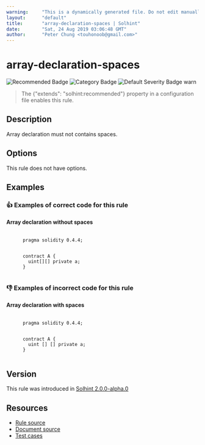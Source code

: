```yaml
---
warning:     "This is a dynamically generated file. Do not edit manually."
layout:      "default"
title:       "array-declaration-spaces | Solhint"
date:        "Sat, 24 Aug 2019 03:06:48 GMT"
author:      "Peter Chung <touhonoob@gmail.com>"
---
```


# array-declaration-spaces
![Recommended Badge](https://img.shields.io/badge/-Recommended-brightgreen)
![Category Badge](https://img.shields.io/badge/-Style%20Guide%20Rules-informational)
![Default Severity Badge warn](https://img.shields.io/badge/Default%20Severity-warn-yellow)
> The {"extends": "solhint:recommended"} property in a configuration file enables this rule.


## Description
Array declaration must not contains spaces.

## Options
This rule does not have options.

## Examples
### 👍 Examples of **correct** code for this rule

#### Array declaration without spaces

```solidity

      pragma solidity 0.4.4;
        
        
      contract A {
        uint[][] private a;
      }
    
```

### 👎 Examples of **incorrect** code for this rule

#### Array declaration with spaces

```solidity

      pragma solidity 0.4.4;
        
        
      contract A {
        uint [] [] private a;
      }
    
```

## Version
This rule was introduced in [Solhint 2.0.0-alpha.0](https://github.com/protofire/solhint/tree/v2.0.0-alpha.0)

## Resources
- [Rule source](https://github.com/protofire/solhint/tree/master/lib/rules/align/array-declaration-spaces.js)
- [Document source](https://github.com/protofire/solhint/tree/master/docs/rules/align/array-declaration-spaces.md)
- [Test cases](https://github.com/protofire/solhint/tree/master/test/rules/align/array-declaration-spaces.js)
